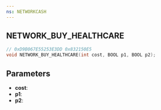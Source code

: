 ```yaml
---
ns: NETWORKCASH
---
```

## NETWORK_BUY_HEALTHCARE

```c
// 0xD9B067E55253E3DD 0x832150E5
void NETWORK_BUY_HEALTHCARE(int cost, BOOL p1, BOOL p2);
```


## Parameters
* **cost**: 
* **p1**: 
* **p2**: 


